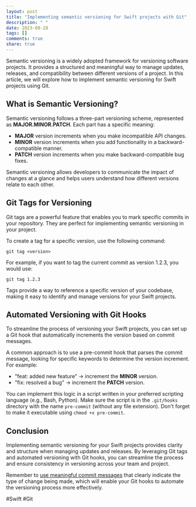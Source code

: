 ```yaml
---
layout: post
title: "Implementing semantic versioning for Swift projects with Git"
description: " "
date: 2023-09-28
tags: []
comments: true
share: true
---
```


Semantic versioning is a widely adopted framework for versioning software projects. It provides a structured and meaningful way to manage updates, releases, and compatibility between different versions of a project. In this article, we will explore how to implement semantic versioning for Swift projects using Git.

## What is Semantic Versioning?

Semantic versioning follows a three-part versioning scheme, represented as **MAJOR.MINOR.PATCH**. Each part has a specific meaning:

- **MAJOR** version increments when you make incompatible API changes.
- **MINOR** version increments when you add functionality in a backward-compatible manner.
- **PATCH** version increments when you make backward-compatible bug fixes.

Semantic versioning allows developers to communicate the impact of changes at a glance and helps users understand how different versions relate to each other.

## Git Tags for Versioning

Git tags are a powerful feature that enables you to mark specific commits in your repository. They are perfect for implementing semantic versioning in your project.

To create a tag for a specific version, use the following command:

```
git tag <version>
```

For example, if you want to tag the current commit as version 1.2.3, you would use:

```
git tag 1.2.3
```

Tags provide a way to reference a specific version of your codebase, making it easy to identify and manage versions for your Swift projects.

## Automated Versioning with Git Hooks

To streamline the process of versioning your Swift projects, you can set up a Git hook that automatically increments the version based on commit messages.

A common approach is to use a pre-commit hook that parses the commit message, looking for specific keywords to determine the version increment. For example:

- "feat: added new feature" -> increment the **MINOR** version.
- "fix: resolved a bug" -> increment the **PATCH** version.

You can implement this logic in a script written in your preferred scripting language (e.g., Bash, Python). Make sure the script is in the `.git/hooks` directory with the name `pre-commit` (without any file extension). Don't forget to make it executable using `chmod +x pre-commit`.

## Conclusion

Implementing semantic versioning for your Swift projects provides clarity and structure when managing updates and releases. By leveraging Git tags and automated versioning with Git hooks, you can streamline the process and ensure consistency in versioning across your team and project.

Remember to [use meaningful commit messages](https://example.com/best-practices-for-commit-messages) that clearly indicate the type of change being made, which will enable your Git hooks to automate the versioning process more effectively.

#Swift #Git